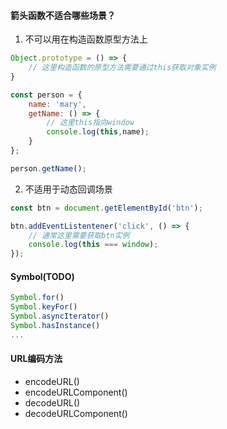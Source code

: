 #### 箭头函数不适合哪些场景？

1. 不可以用在构造函数原型方法上
```js
Object.prototype = () => {
    // 这里构造函数的原型方法需要通过this获取对象实例
}

const person = {
    name: 'mary',
    getName: () => {
        // 这里this指向window
        console.log(this,name);
    }
};

person.getName();
```

2. 不适用于动态回调场景
```js
const btn = document.getElementById('btn');

btn.addEventListentener('click', () => {
    // 通常这里需要获取btn实例
    console.log(this === window);
});
```

#### Symbol(TODO)

```js
Symbol.for()
Symbol.keyFor()
Symbol.asyncIterator()
Symbol.hasInstance()
...
```

#### URL编码方法
- encodeURL()
- encodeURLComponent()
- decodeURL()
- decodeURLComponent()